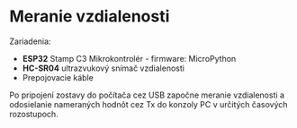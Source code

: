# Meranie vzdialenosti

Zariadenia:
  * **ESP32** Stamp C3 Mikrokontrolér - firmware: MicroPython
  * **HC-SR04** ultrazvukový snímač vzdialenosti
  * Prepojovacie káble

Po pripojení zostavy do počítača cez USB započne meranie vzdialenosti a odosielanie nameraných hodnôt cez Tx do konzoly PC v určitých časových rozostupoch.
